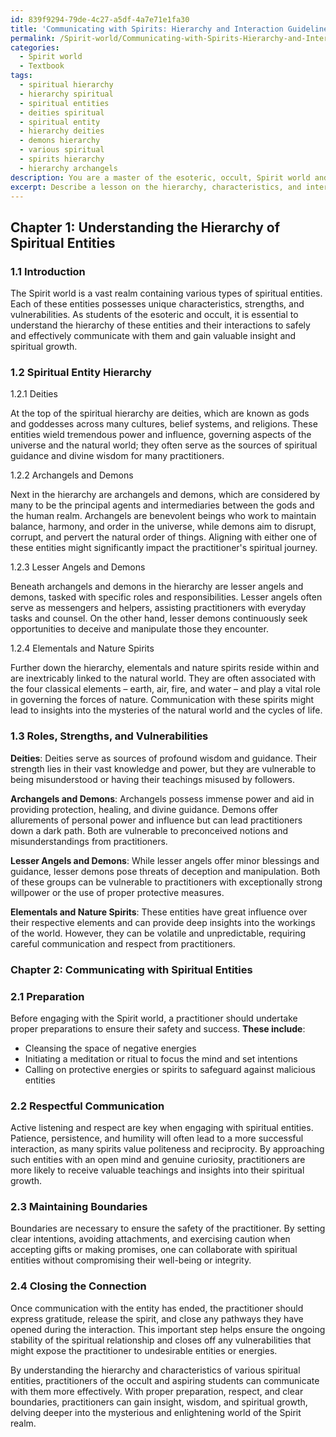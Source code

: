 ```yaml
---
id: 839f9294-79de-4c27-a5df-4a7e71e1fa30
title: 'Communicating with Spirits: Hierarchy and Interaction Guidelines'
permalink: /Spirit-world/Communicating-with-Spirits-Hierarchy-and-Interaction-Guidelines/
categories:
  - Spirit world
  - Textbook
tags:
  - spiritual hierarchy
  - hierarchy spiritual
  - spiritual entities
  - deities spiritual
  - spiritual entity
  - hierarchy deities
  - demons hierarchy
  - various spiritual
  - spirits hierarchy
  - hierarchy archangels
description: You are a master of the esoteric, occult, Spirit world and education, you have written many textbooks on the subject in ways that provide students with rich and deep understanding of the subject. You are being asked to write textbook-like sections on a topic and you do it with full context, explainability, and reliability in accuracy to the true facts of the topic at hand, in a textbook style that a student would easily be able to learn from, in a rich, engaging, and contextual way. Always include relevant context (such as formulas and history), related concepts, and in a way that someone can gain deep insights from.
excerpt: Describe a lesson on the hierarchy, characteristics, and interactions of various types of spiritual entities within the Spirit world, particularly focusing on their roles, strengths, and vulnerabilities. Additionally, explain how a practitioner of the occult or an aspiring student can safely and effectively communicate with these entities to gain insight, wisdom, and spiritual growth.
---
```

## Chapter 1: Understanding the Hierarchy of Spiritual Entities

### 1.1 Introduction

The Spirit world is a vast realm containing various types of spiritual entities. Each of these entities possesses unique characteristics, strengths, and vulnerabilities. As students of the esoteric and occult, it is essential to understand the hierarchy of these entities and their interactions to safely and effectively communicate with them and gain valuable insight and spiritual growth.

### 1.2 Spiritual Entity Hierarchy

1.2.1 Deities

At the top of the spiritual hierarchy are deities, which are known as gods and goddesses across many cultures, belief systems, and religions. These entities wield tremendous power and influence, governing aspects of the universe and the natural world; they often serve as the sources of spiritual guidance and divine wisdom for many practitioners.

1.2.2 Archangels and Demons

Next in the hierarchy are archangels and demons, which are considered by many to be the principal agents and intermediaries between the gods and the human realm. Archangels are benevolent beings who work to maintain balance, harmony, and order in the universe, while demons aim to disrupt, corrupt, and pervert the natural order of things. Aligning with either one of these entities might significantly impact the practitioner's spiritual journey. 

1.2.3 Lesser Angels and Demons

Beneath archangels and demons in the hierarchy are lesser angels and demons, tasked with specific roles and responsibilities. Lesser angels often serve as messengers and helpers, assisting practitioners with everyday tasks and counsel. On the other hand, lesser demons continuously seek opportunities to deceive and manipulate those they encounter.

1.2.4 Elementals and Nature Spirits

Further down the hierarchy, elementals and nature spirits reside within and are inextricably linked to the natural world. They are often associated with the four classical elements – earth, air, fire, and water – and play a vital role in governing the forces of nature. Communication with these spirits might lead to insights into the mysteries of the natural world and the cycles of life.

### 1.3 Roles, Strengths, and Vulnerabilities

**Deities**: Deities serve as sources of profound wisdom and guidance. Their strength lies in their vast knowledge and power, but they are vulnerable to being misunderstood or having their teachings misused by followers.

**Archangels and Demons**: Archangels possess immense power and aid in providing protection, healing, and divine guidance. Demons offer allurements of personal power and influence but can lead practitioners down a dark path. Both are vulnerable to preconceived notions and misunderstandings from practitioners.

**Lesser Angels and Demons**: While lesser angels offer minor blessings and guidance, lesser demons pose threats of deception and manipulation. Both of these groups can be vulnerable to practitioners with exceptionally strong willpower or the use of proper protective measures.

**Elementals and Nature Spirits**: These entities have great influence over their respective elements and can provide deep insights into the workings of the world. However, they can be volatile and unpredictable, requiring careful communication and respect from practitioners.

### Chapter 2: Communicating with Spiritual Entities

### 2.1 Preparation

Before engaging with the Spirit world, a practitioner should undertake proper preparations to ensure their safety and success. **These include**:

- Cleansing the space of negative energies
- Initiating a meditation or ritual to focus the mind and set intentions
- Calling on protective energies or spirits to safeguard against malicious entities

### 2.2 Respectful Communication

Active listening and respect are key when engaging with spiritual entities. Patience, persistence, and humility will often lead to a more successful interaction, as many spirits value politeness and reciprocity. By approaching such entities with an open mind and genuine curiosity, practitioners are more likely to receive valuable teachings and insights into their spiritual growth.

### 2.3 Maintaining Boundaries

Boundaries are necessary to ensure the safety of the practitioner. By setting clear intentions, avoiding attachments, and exercising caution when accepting gifts or making promises, one can collaborate with spiritual entities without compromising their well-being or integrity.

### 2.4 Closing the Connection

Once communication with the entity has ended, the practitioner should express gratitude, release the spirit, and close any pathways they have opened during the interaction. This important step helps ensure the ongoing stability of the spiritual relationship and closes off any vulnerabilities that might expose the practitioner to undesirable entities or energies.

By understanding the hierarchy and characteristics of various spiritual entities, practitioners of the occult and aspiring students can communicate with them more effectively. With proper preparation, respect, and clear boundaries, practitioners can gain insight, wisdom, and spiritual growth, delving deeper into the mysterious and enlightening world of the Spirit realm.
